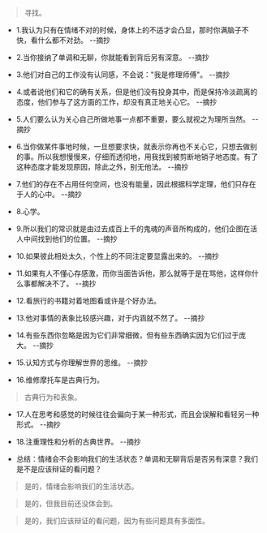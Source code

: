 >寻找。

- 1.我认为只有在情绪不对的时候，身体上的不适才会凸显，那时你满脑子不快，看什么都不对劲。 --摘抄

- 2.当你接纳了单调和无聊，你就能看到背后另有深意。 --摘抄

- 3.他们对自己的工作没有认同感，不会说："我是修理师傅"。 --摘抄

- 4.或者说他们和它的确有关系，但是他们没有投身其中，而是保持冷淡疏离的态度，他们参与了这方面的工作，却没有真正地关心它。 --摘抄

- 5.人们要么认为关心自己所做地事一点都不重要，要么就视之为理所当然。 --摘抄

- 6.当你做某件事地时候，一旦想要求快，就表示你再也不关心它，只想去做别的事。所以我想慢慢来，仔细而透彻地，用我找到被剪断地销子地态度。有了这种态度才能发现原因，除此之外，别无他法。 --摘抄

- 7.他们的存在不占用任何空间，也没有能量，因此根据科学定理，他们只存在于人的心中。 --摘抄

- 8.心学。

- 9.所以我们的常识就是由过去成百上千的鬼魂的声音所构成的，他们企图在活人中间找到他们的位置。 --摘抄

- 10.如果彼此相处太久，个性上的不同注定要显露出来的。 --摘抄

- 11.如果有人不懂心存感激，而你当面告诉他，那么就等于是在骂他，这样你什么事都解决不了。 --摘抄

- 12.看旅行的书籍对着地图看或许是个好办法。

- 13.他对事情的表象比较感兴趣，对于内涵就不然了。 --摘抄

- 14.有些东西你忽略是因为它们非常细微，但有些东西确实因为它们过于庞大。 --摘抄

- 15.认知方式与你理解世界的思维。 --摘抄

- 16.维修摩托车是古典行为。

>古典行为和表象。

- 17.人在思考和感觉的时候往往会偏向于某一种形式，而且会误解和看轻另一种形式。 --摘抄

- 18.注重理性和分析的古典世界。 --摘抄

- 总结：情绪会不会影响我们的生活状态？单调和无聊背后是否另有深意？我们是不是应该辩证的看问题？

>是的，情绪会影响我们的生活状态。

>是的，但我目前还没体会到。

>是的，我们应该辩证的看问题，因为有些问题具有多面性。

